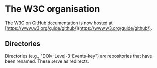 
# The W3C organisation

The W3C on GitHub documentation is now hosted at [https://www.w3.org/guide/github/](https://www.w3.org/guide/github/).

## Directories
Directories (e.g., "DOM-Level-3-Events-key") are repositories that have been renamed. These serve as redirects.
